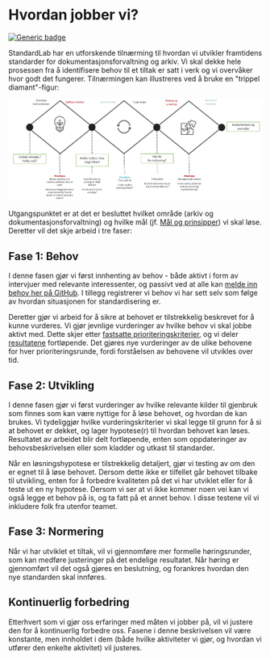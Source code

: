 # Hvordan jobber vi?

[![Generic badge](https://img.shields.io/badge/Status-Utkast-orange.svg)](../README.md#statuser)

StandardLab har en utforskende tilnærming til hvordan vi utvikler framtidens standarder for dokumentasjonsforvaltning og arkiv. Vi skal dekke hele prosessen fra å identifisere behov til et tiltak er satt i verk og vi overvåker hvor godt det fungerer. Tilnærmingen kan illustreres ved å bruke en "trippel diamant"-figur:

![Trippel diamant-prosess for StandardLab](3d-prosess.png)

Utgangspunktet er at det er besluttet hvilket område (arkiv og dokumentasjonsforvaltning) og hvilke mål (jf. [Mål og prinsipper](maal-og-prinsipper.md)) vi skal løse. Deretter vil det skje arbeid i tre faser:

## Fase 1: Behov

I denne fasen gjør vi først innhenting av behov - både aktivt i form av intervjuer med relevante interessenter, og passivt ved at alle kan [melde inn behov her på GitHub](https://github.com/arkivverket/standardlab/issues/new?assignees=&labels=behov&template=behov.yml). I tillegg registrerer vi behov vi har sett selv som følge av hvordan situasjonen for standardisering er.

Deretter gjør vi arbeid for å sikre at behovet er tilstrekkelig beskrevet for å kunne vurderes. Vi gjør jevnlige vurderinger av hvilke behov vi skal jobbe aktivt med. Dette skjer etter [fastsatte prioriteringskriterier](prioriteringskriterier.md), og vi deler [resultatene](veikart.md) fortløpende. Det gjøres nye vurderinger av de ulike behovene for hver prioriteringsrunde, fordi forståelsen av behovene vil utvikles over tid.

## Fase 2: Utvikling

I denne fasen gjør vi først vurderinger av hvilke relevante kilder til gjenbruk som finnes som kan være nyttige for å løse behovet, og hvordan de kan brukes. Vi tydeliggjør hvilke vurderingskriterier vi skal legge til grunn for å si at behovet er dekket, og lager hypotese(r) til hvordan behovet kan løses. Resultatet av arbeidet blir delt fortløpende, enten som oppdateringer av behovsbeskrivelsen eller som kladder og utkast til standarder.

Når en løsningshypotese er tilstrekkelig detaljert, gjør vi testing av om den er egnet til å løse behovet. Dersom dette ikke er tilfellet går behovet tilbake til utvikling, enten for å forbedre kvaliteten på det vi har utviklet eller for å teste ut en ny hypotese. Dersom vi ser at vi ikke kommer noen vei kan vi også legge et behov på is, og ta fatt på et annet behov. I disse testene vil vi inkludere folk fra utenfor teamet.

## Fase 3: Normering

Når vi har utviklet et tiltak, vil vi gjennomføre mer formelle høringsrunder, som kan medføre justeringer på det endelige resultatet. Når høring er gjennomført vil det også gjøres en beslutning, og forankres hvordan den nye standarden skal innføres.

## Kontinuerlig forbedring

Etterhvert som vi gjør oss erfaringer med måten vi jobber på, vil vi justere den for å kontinuerlig forbedre oss. Fasene i denne beskrivelsen vil være konstante, men innholdet i dem (både hvilke aktiviteter vi gjør, og hvordan vi utfører den enkelte aktivitet) vil justeres.
